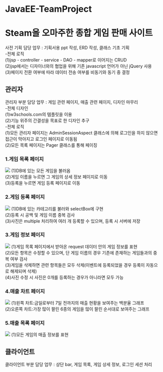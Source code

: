 # JavaEE-TeamProject
<h1>Steam을 오마주한 종합 게임 판매 사이트</h1>
사전 기획 담당 업무 : 기획서용 ppt 작성, ERD 작성, 클래스 기초 기획<br>
-전체 로직<br>
(1)jsp - controller - service - DAO - mapper로 이어지는 CRUD<br>
(2)jsp에서는 디자이너와의 협업을 위해 기존 javascript 언어가 아닌 jQuery 사용<br>
(3)페이지 전환 여부에 따라 데이터 전송 여부를 비동기와 동기 중 결정<br>
<h2>관리자</h2>
관리자 부분 담당 업무 : 게임 관련 페이지, 매출 관련 페이지, 디자인 마무리<br>
-전체 디자인<br>
(1)w3schools.com의 템플릿을 이용<br>
(2)기능 위주의 간결성을 목표로 한 디자인 추구<br>
-전체 로직<br>
(1)모든 관리자 페이지는 AdminSessionAspect 클래스에 의해 로그인을 하지 않으면 접근이 막아지고 로그인 페이지로 이동됨<br>
(2)모든 목록 페이지는 Pager 클래스를 통해 페이징 
<h3>1.게임 목록 페이지</h3>
<img src="https://postfiles.pstatic.net/MjAxOTA1MjlfMTI4/MDAxNTU5MDY3MzM2NTYw.8yLRZ2dTf9VgLJN5XREY2FdzYkL3eOem6CeGzFGPU4og.M9BK02Y3QE9yqp422liseD8Rsh2SY1vFMjlvpHHi4RAg.PNG.myungjae18/GameListPage.png?type=w773"/>
(1)DB에 있는 모든 게임을 불러옴<br>
(2)게임 이름을 누르면 그 게임의 상세 정보 페이지로 이동<br>
(3)등록을 누르면 게임 등록 페이지로 이동<br>
<h3>2.게임 등록 페이지</h3>
<img src="https://postfiles.pstatic.net/MjAxOTA1MjlfMTQw/MDAxNTU5MDY3MzM2NTQ1.MRBPyeEc1grQUFiRSUxb4n_QncI2NnY0gGXTNEnWwqAg.KPTiIK2NycDc3_QsBw9GhbNZH0KOyF1Uyc-9WP3usvcg.PNG.myungjae18/GameRegistPage.png?type=w773"/>
(1)DB에 있는 카테고리를 불러와 selectBox에 구현<br>
(2)등록 시 공백 및 게임 이름 중복 검사<br>
(3)사진은 multiple 처리하여 여러 개 등록할 수 있으며, 등록 시 서버에 저장<br>
<h3>3.게임 정보 페이지</h3>  
<img src="https://postfiles.pstatic.net/MjAxOTA1MjlfNjgg/MDAxNTU5MDY3MzM2NTU1.8Ibdn_4dqyO_w_o0goZDfrySDl_DnO0zWvwMpeiwIHYg.MNfep4sRuWPMAMYIuE6hSDnWQfPlJyH0t0f_P8ICUgYg.PNG.myungjae18/GameDetailpage.png?type=w773"/>
(1)게임 목록 페이지에서 받아온 request 데이터 안의 게임 정보를 표현<br>
(2)모든 항목은 수정할 수 있으며, 단 게임 이름의 경우 기존에 존재하는 게임들과의 중복 여부 검사<br>
(3)게임을 삭제하면 관련 항목들은 모두 삭제(이벤트에 등록되었을 경우 등록이 자동으로 해제되며 삭제)<br>
(4)사진 수정 시 사진은 0개를 등록하는 경우가 아니라면 모두 가능
<h3>4.매출 차트 페이지</h3>
<img src="https://postfiles.pstatic.net/MjAxOTA1MjlfMjk1/MDAxNTU5MDY3MzM2ODUy.7FGBpTN1enfWq0u0lFNWzSdfTjrbXMCcMnu0cMus6EMg.5L1zZ1Kpx0A-T4ZQJamNnk5fW8Qm5JXZcTUgCr-xv5Mg.PNG.myungjae18/SalesPage_chart.png?type=w773"/>
(1)왼쪽 차트:금일로부터 7일 전까지의 매출 현황을 보여주는 백분율 그래프<br>
(2)오른쪽 차트:가장 많이 팔린 6종의 게임을 많이 팔린 순서대로 보여주는 그래프
<h3>5.매출 목록 페이지</h3>
<img src="https://postfiles.pstatic.net/MjAxOTA1MjlfMTg0/MDAxNTU5MDY3MzM3MDA4.wTEX3hdPe4XGk96MDbmzivUi8WtdqO3-eSrVcJkLd4gg.rAPcyLQIM8h7ej8bhqMStkTD0AusGLEKMZmPkRVRhGIg.PNG.myungjae18/SalesPage_list.png?type=w773"/>
(1)모든 게임의 매출 정보를 표현
<h2>클라이언트</h2>
클라이언트 부분 담당 업무 : 상단 bar, 게임 목록, 게임 상세 정보, 로그인 세션 처리
